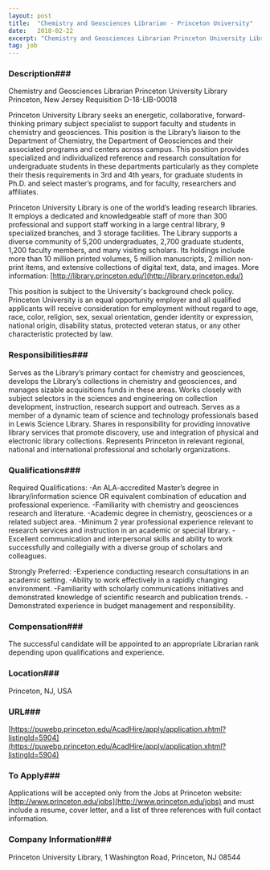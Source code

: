```yaml
---
layout: post
title:  "Chemistry and Geosciences Librarian - Princeton University"
date:   2018-02-22
excerpt: "Chemistry and Geosciences Librarian Princeton University Library Princeton, New Jersey Requisition D-18-LIB-00018 Princeton University Library seeks an energetic, collaborative, forward-thinking primary subject specialist to support faculty and students in chemistry and geosciences. This position is the Library’s liaison to the Department of Chemistry, the Department of Geosciences and their associated..."
tag: job
---
```


### Description###

Chemistry and Geosciences Librarian
Princeton University Library
Princeton, New Jersey
Requisition D-18-LIB-00018

Princeton University Library seeks an energetic, collaborative, forward-thinking primary subject specialist to support faculty and students in chemistry and geosciences.  This position is the Library’s liaison to the Department of Chemistry, the Department of Geosciences and their associated programs and centers across campus.  This position provides specialized and individualized reference and research consultation for undergraduate students in these departments particularly as they complete their thesis requirements in 3rd and 4th years, for graduate students in Ph.D. and select master’s programs, and for faculty, researchers and affiliates.

Princeton University Library is one of the world’s leading research libraries. It employs a dedicated and knowledgeable staff of more than 300 professional and support staff working in a large central library, 9 specialized branches, and 3 storage facilities. The Library supports a diverse community of 5,200 undergraduates, 2,700 graduate students, 1,200 faculty members, and many visiting scholars. Its holdings include more than 10 million printed volumes, 5 million manuscripts, 2 million non-print items, and extensive collections of digital text, data, and images.  More information:  [http://library.princeton.edu/](http://library.princeton.edu/)

This position is subject to the University's background check policy. Princeton University is an equal opportunity employer and all qualified applicants will receive consideration for employment without regard to age, race, color, religion, sex, sexual orientation, gender identity or expression, national origin, disability status, protected veteran status, or any other characteristic protected by law.




### Responsibilities###

Serves as the Library’s primary contact for chemistry and geosciences, develops the Library’s collections in chemistry and geosciences, and manages sizable acquisitions funds in these areas. Works closely with subject selectors in the sciences and engineering on collection development, instruction, research support and outreach. Serves as a member of a dynamic team of science and technology professionals based in Lewis Science Library. Shares in responsibility for providing innovative library services that promote discovery, use and integration of physical and electronic library collections. Represents Princeton in relevant regional, national and international professional and scholarly organizations. 



### Qualifications###

Required Qualifications:
-An ALA-accredited Master’s degree in library/information science OR equivalent combination of education and professional experience. 
-Familiarity with chemistry and geosciences research and literature.
-Academic degree in chemistry, geosciences or a related subject area.
-Minimum 2 year professional experience relevant to research services and instruction in an academic or special library.
-Excellent communication and interpersonal skills and ability to work successfully and collegially with a diverse group of scholars and colleagues.

Strongly Preferred:
-Experience conducting research consultations in an academic setting.
-Ability to work effectively in a rapidly changing environment.
-Familiarity with scholarly communications initiatives and demonstrated knowledge of scientific research and publication trends.
-Demonstrated experience in budget management and responsibility.



### Compensation###

The successful candidate will be appointed to an appropriate Librarian rank depending upon qualifications and experience.


### Location###

Princeton, NJ, USA


### URL###

[https://puwebp.princeton.edu/AcadHire/apply/application.xhtml?listingId=5904](https://puwebp.princeton.edu/AcadHire/apply/application.xhtml?listingId=5904)

### To Apply###

Applications will be accepted only from the Jobs at Princeton website: [http://www.princeton.edu/jobs](http://www.princeton.edu/jobs) and must include a resume, cover letter, and a list of three references with full contact information. 


### Company Information###

Princeton University Library, 1 Washington Road, Princeton, NJ 08544



